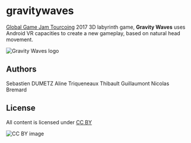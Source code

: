 # gravitywaves
[Global Game Jam Tourcoing](http://globalgamejam.org/2017/jam-sites/global-game-jam-tourcoing) 2017 3D labyrinth game, **Gravity Waves** uses Android VR capacities to create a new gameplay, based on natural head movement.

![Gravity Waves logo](https://github.com/sdumetz/gravitywaves/blob/master/logo.jpg?raw=true)

## Authors

Sebastien DUMETZ
Aline Triqueneaux
Thibault Guillaumont
Nicolas Bremard

## License

All content is licensed under [CC BY](https://creativecommons.org/licenses/by/4.0/legalcode)

![CC BY image](https://licensebuttons.net/l/by/3.0/88x31.png)
